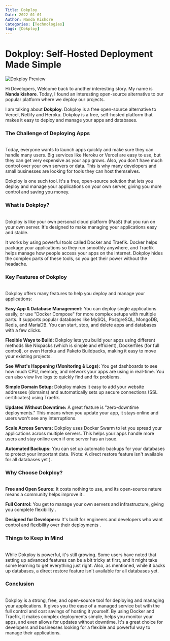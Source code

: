 ```yaml
---
Title: Dokploy
Date: 2022-01-01
Author: Nanda Kishore
Categories: [Technologies]
tags: [Dokploy]
---
```




# Dokploy: Self-Hosted Deployment Made Simple

![Dokploy Preview](https://miro.medium.com/v2/resize:fit:1400/1*k_zr8RBUV81PjHo2Qmd34A.png)


Hi Developers, Welcome back to another interesting story. My name is <strong>Nanda kishore</strong>. Today, I found an interesting open-source alternative to our popular platform where we deploy our projects.

I am talking about <strong>Dokploy</strong>. Dokploy is a free open-source alternative to Vercel, Netlify and Heroku. Dokploy is a free, self-hosted platform that makes it easy to deploy and manage your apps and databases.

<H3><strong>The Challenge of Deploying Apps</strong></H3><br>
Today, everyone wants to launch apps quickly and make sure they can handle many users. Big services like Heroku or Vercel are easy to use, but they can get very expensive as your app grows. Also, you don't have much control over your own servers or data. This is why many developers and small businesses are looking for tools they can host themselves.

Dokploy is one such tool. It's a free, open-source solution that lets you deploy and manage your applications on your own server, giving you more control and saving you money.   

<H3><strong>What is Dokploy?</strong></H3><br>
Dokploy is like your own personal cloud platform (PaaS) that you run on your own server. It's designed to make managing your applications easy and stable.   

It works by using powerful tools called Docker and Traefik. Docker helps package your applications so they run smoothly anywhere, and Traefik helps manage how people access your apps on the internet. Dokploy hides the complex parts of these tools, so you get their power without the headache.   

<H3><strong>Key Features of Dokploy</strong></H3><br>
Dokploy offers many features to help you deploy and manage your applications:

<strong>Easy App & Database Management:</strong> You can deploy single applications easily, or use "Docker Compose" for more complex setups with multiple parts. It supports popular databases like MySQL, PostgreSQL, MongoDB, Redis, and MariaDB. You can start, stop, and delete apps and databases with a few clicks.   

<strong>Flexible Ways to Build:</strong> Dokploy lets you build your apps using different methods like Nixpacks (which is simple and efficient), Dockerfiles (for full control), or even Heroku and Paketo Buildpacks, making it easy to move your existing projects.   

<strong>See What's Happening (Monitoring & Logs):</strong> You get dashboards to see how much CPU, memory, and network your apps are using in real-time. You can also view live logs to quickly find and fix problems.   

<strong>Simple Domain Setup:</strong> Dokploy makes it easy to add your website addresses (domains) and automatically sets up secure connections (SSL certificates) using Traefik.   

<strong>Updates Without Downtime:</strong> A great feature is "zero-downtime deployments." This means when you update your app, it stays online and users won't see any interruptions.   

<strong>Scale Across Servers:</strong> Dokploy uses Docker Swarm to let you spread your applications across multiple servers. This helps your apps handle more users and stay online even if one server has an issue.   

<strong>Automated Backups:</strong> You can set up automatic backups for your databases to protect your important data. (Note: A direct restore feature isn't available for all databases yet ).   

<H3><strong>Why Choose Dokploy?</strong></H3><br>
<strong>Free and Open Source:</strong> It costs nothing to use, and its open-source nature means a community helps improve it .

<strong>Full Control:</strong> You get to manage your own servers and infrastructure, giving you complete flexibility .

<strong>Designed for Developers:</strong> It's built for engineers and developers who want control and flexibility over their deployments .

<H3><strong>Things to Keep in Mind</strong></H3><br>
While Dokploy is powerful, it's still growing. Some users have noted that setting up advanced features can be a bit tricky at first, and it might take some learning to get everything just right. Also, as mentioned, while it backs up databases, a direct restore feature isn't available for all databases yet.   

<H3><strong>Conclusion</strong></H3><br>
Dokploy is a strong, free, and open-source tool for deploying and managing your applications. It gives you the ease of a managed service but with the full control and cost savings of hosting it yourself. By using Docker and Traefik, it makes complex deployments simple, helps you monitor your apps, and even allows for updates without downtime. It's a great choice for developers and businesses looking for a flexible and powerful way to manage their applications.